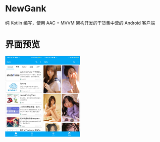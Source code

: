 # NewGank
纯 Kotlin 编写，使用 AAC + MVVM 架构开发的干货集中营的 Android 客户端

# 界面预览

<img src="https://github.com/xiaofei-dev/NewGank/blob/master/art/preview1.jpg" width="24%" height="24%"><img src="https://github.com/xiaofei-dev/NewGank/blob/master/art/preview2.jpg" width="24%" height="24%">
